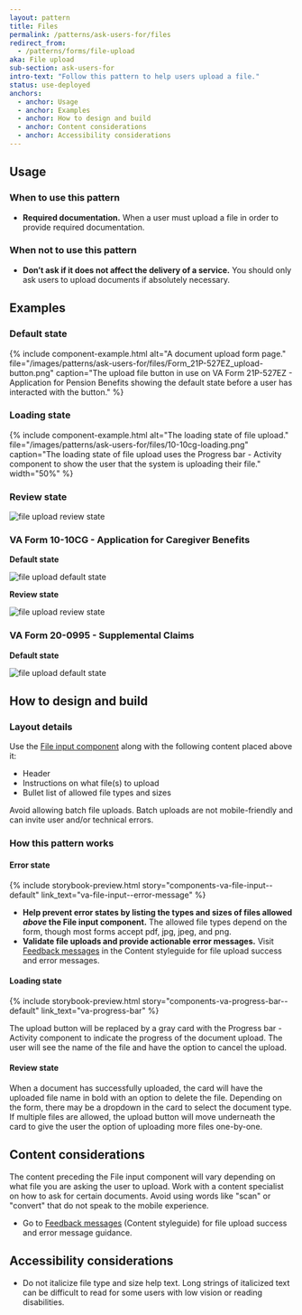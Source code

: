 ```yaml
---
layout: pattern
title: Files
permalink: /patterns/ask-users-for/files
redirect_from:
  - /patterns/forms/file-upload
aka: File upload
sub-section: ask-users-for
intro-text: "Follow this pattern to help users upload a file."
status: use-deployed
anchors:
  - anchor: Usage
  - anchor: Examples
  - anchor: How to design and build
  - anchor: Content considerations
  - anchor: Accessibility considerations
---
```


## Usage

### When to use this pattern

* **Required documentation.** When a user must upload a file in order to provide required documentation.

### When not to use this pattern

* **Don’t ask if it does not affect the delivery of a service.** You should only ask users to upload documents if absolutely necessary.

## Examples

### Default state

{% include component-example.html alt="A document upload form page." file="/images/patterns/ask-users-for/files/Form_21P-527EZ_upload-button.png" caption="The upload file button in use on VA Form 21P-527EZ - Application for Pension Benefits showing the default state before a user has interacted with the button." %}

### Loading state

{% include component-example.html alt="The loading state of file upload." file="/images/patterns/ask-users-for/files/10-10cg-loading.png" caption="The loading state of file upload uses the Progress bar - Activity component to show the user that the system is uploading their file." width="50%" %}

### Review state

![file upload review state]({{site.baseurl}}/images/patterns/ask-users-for/files/Form_21P-527EZ_uploaded-file-card.png)

### VA Form 10-10CG - Application for Caregiver Benefits

**Default state**

![file upload default state]({{site.baseurl}}/images/patterns/ask-users-for/files/10-10cg-default.png)


**Review state**

![file upload review state]({{site.baseurl}}/images/patterns/ask-users-for/files/10-10cg-review.png)

### VA Form 20-0995 - Supplemental Claims

**Default state**

![file upload default state]({{site.baseurl}}/images/patterns/ask-users-for/files/Supplemental-Claims-20-0995-default.png)

## How to design and build

### Layout details

Use the [File input component](https://design.va.gov/components/form/file-input) along with the following content placed above it:

- Header 
- Instructions on what file(s) to upload
- Bullet list of allowed file types and sizes

Avoid allowing batch file uploads. Batch uploads are not mobile-friendly and can invite user and/or technical errors.

### How this pattern works

#### Error state

{% include storybook-preview.html story="components-va-file-input--default" link_text="va-file-input--error-message" %}

- **Help prevent error states by listing the types and sizes of files allowed _above_ the File input component.** The allowed file types depend on the form, though most forms accept pdf, jpg, jpeg, and png. 
- **Validate file uploads and provide actionable error messages.** Visit <a class="vads-c-action-link--blue" href="{{ site.baseurl }}/content-style-guide/error-messages/feedback">Feedback messages</a> in the Content styleguide for file upload success and error messages.

#### Loading state

{% include storybook-preview.html story="components-va-progress-bar--default" link_text="va-progress-bar" %}

The upload button will be replaced by a gray card with the Progress bar - Activity component to indicate the progress of the document upload. The user will see the name of the file and have the option to cancel the upload.

#### Review state

When a document has successfully uploaded, the card will have the uploaded file name in bold with an option to delete the file. Depending on the form, there may be a dropdown in the card to select the document type. If multiple files are allowed, the upload button will move underneath the card to give the user the option of uploading more files one-by-one.

## Content considerations

The content preceding the File input component will vary depending on what file you are asking the user to upload. Work with a content specialist on how to ask for certain documents. Avoid using words like "scan" or "convert" that do not speak to the mobile experience.

- Go to <a class="vads-c-action-link--blue" href="{{ site.baseurl }}/content-style-guide/error-messages/feedback">Feedback messages</a> (Content styleguide) for file upload success and error message guidance.

## Accessibility considerations

- Do not italicize file type and size help text. Long strings of italicized text can be difficult to read for some users with low vision or reading disabilities.
